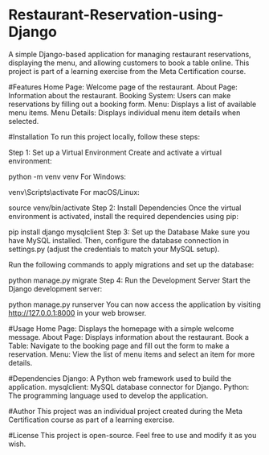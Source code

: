 # Restaurant-Reservation-using-Django

A simple Django-based application for managing restaurant reservations, displaying the menu, and allowing customers to book a table online. This project is part of a learning exercise from the Meta Certification course.

#Features
Home Page: Welcome page of the restaurant.
About Page: Information about the restaurant.
Booking System: Users can make reservations by filling out a booking form.
Menu: Displays a list of available menu items.
Menu Details: Displays individual menu item details when selected.

#Installation
To run this project locally, follow these steps:

Step 1: Set up a Virtual Environment
Create and activate a virtual environment:


python -m venv venv
For Windows:


venv\Scripts\activate
For macOS/Linux:


source venv/bin/activate
Step 2: Install Dependencies
Once the virtual environment is activated, install the required dependencies using pip:


pip install django mysqlclient
Step 3: Set up the Database
Make sure you have MySQL installed. Then, configure the database connection in settings.py (adjust the credentials to match your MySQL setup).

Run the following commands to apply migrations and set up the database:


python manage.py migrate
Step 4: Run the Development Server
Start the Django development server:


python manage.py runserver
You can now access the application by visiting http://127.0.0.1:8000 in your web browser.

#Usage
Home Page: Displays the homepage with a simple welcome message.
About Page: Displays information about the restaurant.
Book a Table: Navigate to the booking page and fill out the form to make a reservation.
Menu: View the list of menu items and select an item for more details.

#Dependencies
Django: A Python web framework used to build the application.
mysqlclient: MySQL database connector for Django.
Python: The programming language used to develop the application.

#Author
This project was an individual project created during the Meta Certification course as part of a learning exercise.

#License
This project is open-source. Feel free to use and modify it as you wish.
